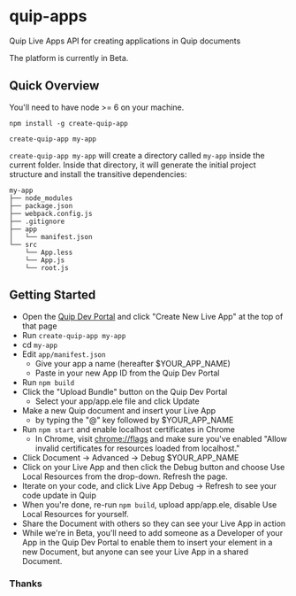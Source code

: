 # quip-apps
Quip Live Apps API for creating applications in Quip documents

The platform is currently in Beta.

## Quick Overview

You'll need to have node >= 6 on your machine.

```
npm install -g create-quip-app

create-quip-app my-app
```

`create-quip-app my-app` will create a directory called `my-app` inside the current folder.
Inside that directory, it will generate the initial project structure and install the transitive dependencies:

```
my-app
├── node_modules
├── package.json
├── webpack.config.js
├── .gitignore
├── app
│   └── manifest.json
└── src
    └── App.less
    └── App.js
    └── root.js
```


## Getting Started

  - Open the [Quip Dev Portal](https://quip.com/api/apps) and click
    "Create New Live App" at the top of that page
  - Run `create-quip-app my-app`
  - cd `my-app`
  - Edit `app/manifest.json`
    - Give your app a name (hereafter $YOUR_APP_NAME)
    - Paste in your new App ID from the Quip Dev Portal
  - Run `npm build`
  - Click the "Upload Bundle" button on the Quip Dev Portal
    - Select your app/app.ele file and click Update
  - Make a new Quip document and insert your Live App
    - by typing the "@" key followed by $YOUR_APP_NAME
  - Run `npm start` and enable localhost certificates in Chrome
    - In Chrome, visit [chrome://flags](chrome://flags) and make sure you've enabled
      "Allow invalid certificates for resources loaded from localhost."
  - Click Document -> Advanced -> Debug $YOUR_APP_NAME
  - Click on your Live App and then click the Debug button and choose
    Use Local Resources from the drop-down. Refresh the page.
  - Iterate on your code, and click Live App Debug -> Refresh to see
    your code update in Quip
  - When you're done, re-run `npm build`, upload app/app.ele, disable
    Use Local Resources for yourself.
  - Share the Document with others so they can see your Live App in action
  - While we're in Beta, you'll need to add someone as a Developer of your App
    in the Quip Dev Portal to enable them to insert your element in a new
    Document, but anyone can see your Live App in a shared Document.


### Thanks


